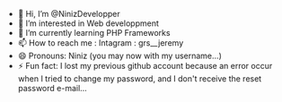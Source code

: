 - 👋 Hi, I’m @NinizDevelopper
- 👀 I’m interested in Web developpment
- 🌱 I’m currently learning PHP Frameworks
- 📫 How to reach me : Intagram : grs__jeremy
- 😄 Pronouns: Niniz (you may now with my username...)
- ⚡ Fun fact: I lost my previous github account because an error occur when I tried to change my password, and I don't receive the reset password e-mail... 

<!---
NinizDevelopper/NinizDevelopper is a ✨ special ✨ repository because its `README.md` (this file) appears on your GitHub profile.
You can click the Preview link to take a look at your changes.
--->
